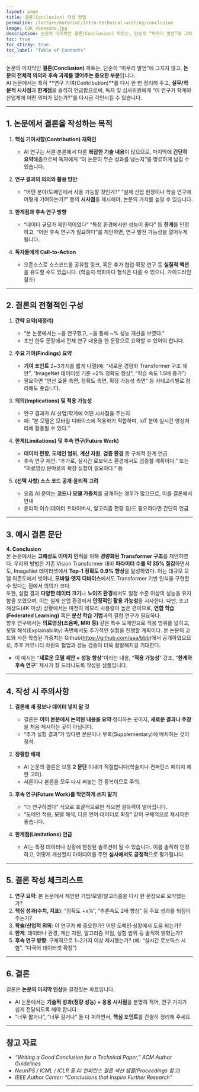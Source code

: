 ```yaml
---
layout: page
title: 결론(Conclusion) 작성 방법
permalink: /lecture/material/intro-technical-writing/conclusion
image: CUK_4Seasons.jpg
description: 논문의 마지막인 결론(Conclusion) 파트는, 단순히 “마무리 발언”에 그치지 않고, 논문의 전체적 의의와 후속 과제를 맺어주는 중요한 부분입니다. 
toc: true
toc_sticky: true
toc_label: "Table of Contents"
---
```


논문의 마지막인 **결론(Conclusion)** 파트는, 단순히 “마무리 발언”에 그치지 않고, **논문의 전체적 의의와 후속 과제를 맺어주는 중요한 부분**입니다.  
AI 논문에서는 특히 **연구 기여(Contribution)**를 다시 한 번 정리해 주고, **실무/학문적 시사점**과 **한계점**을 솔직히 언급함으로써, 독자 및 심사위원에게 “이 연구가 학계와 산업계에 어떤 의미가 있는가?”를 다시금 각인시킬 수 있습니다.

---

## 1. 논문에서 결론을 작성하는 목적

1. **핵심 기여사항(Contribution) 재확인**  
   - AI 연구는 서론·본론에서 다룬 **복잡한 기술 내용**이 많으므로, 마지막에 **간단히 요약**해줌으로써 독자에게 “이 논문이 무슨 성과를 냈는지”를 명료하게 남길 수 있습니다.

2. **연구 결과의 의의와 활용 방안**  
   - “어떤 분야/도메인에서 사용 가능할 것인가?” “실제 산업 현장이나 학술 연구에 어떻게 기여하는가?” 등의 **시사점**을 제시해야, 논문의 가치를 높일 수 있습니다.

3. **한계점과 후속 연구 방향**  
   - “데이터 규모가 제한적이었다” “특정 환경에서만 성능이 좋다” 등 **한계**를 인정하고, “어떤 후속 연구가 필요하다”를 제안하면, 연구 발전 가능성을 열어두게 됩니다.

4. **독자들에게 Call-to-Action**  
   - 오픈소스로 소스코드를 공유할 링크, 혹은 추가 협업·확장 연구 등 **실질적 액션**을 유도할 수도 있습니다. (학술지·학회마다 형식은 다를 수 있으니, 가이드라인 참조)

---

## 2. 결론의 전형적인 구성

1. **간략 요약(재정리)**  
   - “본 논문에서는 ~을 연구했고, ~을 통해 ~% 성능 개선을 보였다.”  
   - 초반 한두 문장에서 전체 연구 내용을 한 문장으로 요약할 수 있어야 합니다.

2. **주요 기여(Findings) 요약**  
   - **기여 포인트** 2~3가지를 짧게 나열(예: “새로운 경량화 Transformer 구조 제안”, “ImageNet 데이터셋 기준 +2% 정확도 향상”, “학습 속도 1.5배 증가”)  
   - 필요하면 “연산 효율 측면, 정확도 측면, 확장 가능성 측면” 등 카테고리별로 정리해도 좋습니다.

3. **의의(Implications) 및 적용 가능성**  
   - 연구 결과가 AI 산업/학계에 어떤 시사점을 주는지  
   - 예: “본 모델은 모바일 디바이스에 적용하기 적합하며, IoT 분야 실시간 영상처리에 활용될 수 있다.”

4. **한계(Limitations) 및 후속 연구(Future Work)**  
   - **데이터 편향**, **도메인 범위**, **계산 자원**, **검증 환경** 등 구체적 한계 언급  
   - 후속 연구 제안: “추가로, 실시간 로보틱스 환경에서도 검증할 계획이다.” 또는 “의료영상 분야로의 확장 실험이 필요하다.” 등

5. **(선택 사항) 소스 코드 공개·윤리적 고려**  
   - 요즘 AI 분야는 **코드나 모델 가중치**를 공개하는 경우가 많으므로, 이를 결론에서 안내  
   - 윤리적 이슈(데이터 프라이버시, 알고리즘 편향 등)도 필요하다면 간단히 언급

---

## 3. 예시 결론 문단

**4. Conclusion**  
본 논문에서는 **고해상도 이미지 인식**을 위해 **경량화된 Transformer 구조**를 제안하였다. 우리의 방법은 기존 Vision Transformer 대비 **파라미터 수를 약 35% 절감**하면서도, ImageNet 데이터셋에서 **Top-1 정확도 0.9% 향상**을 달성하였다. 이는 대규모 모델 의존도에서 벗어나, **모바일·엣지 디바이스**에서도 Transformer 기반 인식을 구현할 수 있다는 점에서 의의가 크다.  
또한, 실험 결과 **다양한 데이터 크기**나 **노이즈 환경**에서도 일정 수준 이상의 성능을 유지함을 보였으며, 이는 실제 산업 환경에서 **안정적인 활용 가능성**을 시사한다. 다만, 초고해상도(4K 이상) 상황에서는 여전히 메모리 사용량이 높은 편이므로, **연합 학습(Federated Learning)** 혹은 **분산 학습 기법**과의 결합 연구가 필요하다.  
향후 연구에서는 **의료영상(초음파, MRI 등)** 같은 특수 도메인으로 적용 범위를 넓히고, 모델 해석(Explainability) 측면에서도 추가적인 실험을 진행할 계획이다. 본 논문의 코드와 사전 학습된 가중치는 Github(https://github.com/aaa/bbb)에서 공개하였으므로, 추후 커뮤니티 차원의 협업과 성능 검증이 더욱 활발해지길 기대한다.  

- 이 예시는 “**새로운 모델 제안 + 성능 향상**”이라는 내용, “**적용 가능성**” 강조, “**한계와 후속 연구**” 제시가 잘 드러나도록 작성된 샘플입니다.

---

## 4. 작성 시 주의사항

1. **결론에 새 정보나 데이터 넣지 말 것**  
   - 결론은 **이미 본문에서 논의된 내용을 요약**·정리하는 곳이지, **새로운 결과나 주장**을 처음 제시하는 곳이 아닙니다.  
   - “추가 실험 결과”가 있다면 본문이나 부록(Supplementary)에 배치하는 것이 정석.

2. **장황함 배제**  
   - AI 논문의 결론은 보통 **2 문단** 이내가 적절합니다(학술지나 컨퍼런스 페이지 제한 고려).  
   - 서론이나 본론을 모두 다시 써놓는 건 중복이므로 주의.

3. **후속 연구(Future Work)를 막연하게 쓰지 말기**  
   - “더 연구하겠다” 식으로 포괄적으로만 적으면 설득력이 떨어집니다.  
   - “도메인 적응, 모델 해석, 다른 언어·데이터로 확장” 같이 구체적으로 제시하면 좋습니다.

4. **한계점(Limitations) 언급**  
   - AI는 특정 데이터나 상황에 한정된 솔루션이 될 수 있습니다. 이를 솔직히 인정하고, 어떻게 개선할지 아이디어를 주면 **심사에서도 긍정적**으로 평가됩니다.

---

## 5. 결론 작성 체크리스트

1. **연구 요약**: 본 논문에서 제안한 기법/모델/알고리즘을 다시 한 문장으로 요약했는가?  
2. **핵심 성과(수치, 지표)**: “정확도 +x%”, “추론속도 2배 향상” 등 주요 성과를 되짚어 주는가?  
3. **학술/산업적 의의**: 이 연구가 왜 중요한가? 어떤 도메인·상황에서 도움 되는가?  
4. **한계**: 데이터나 환경, 계산 자원, 알고리즘 약점, 실험 범위 등 솔직히 밝혔는가?  
5. **후속 연구 방향**: 구체적으로 1~2가지 이상 제시했는가? (예: “실시간 로보틱스 시험”, “다국어 데이터셋 확장”)  

---

## 6. 결론

결론은 **논문의 마지막 인상**을 결정짓는 파트입니다.  
- AI 논문에서는 **기술적 성과(정량 성능) + 응용 시사점**을 분명히 적어, 연구 가치가 쉽게 전달되도록 해야 합니다.  
- “너무 짧거나”, “너무 길거나” 둘 다 피하면서, **핵심 포인트**를 간결히 정리해 주세요.

---

## 참고 자료

- *“Writing a Good Conclusion for a Technical Paper,” ACM Author Guidelines*  
- *NeurIPS / ICML / ICLR 등 AI 컨퍼런스 결론 섹션 샘플(Proceedings 참고)*  
- *IEEE Author Center: “Conclusions that Inspire Further Research”*

---

